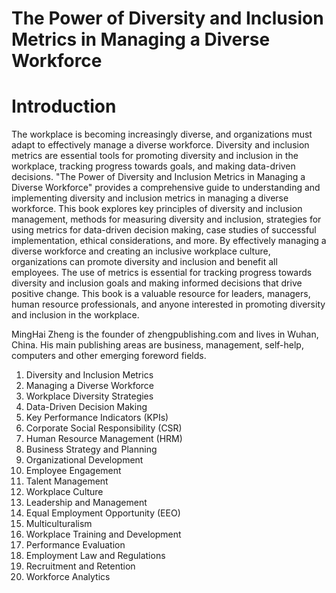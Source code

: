 # The Power of Diversity and Inclusion Metrics in Managing a Diverse Workforce

# Introduction

The workplace is becoming increasingly diverse, and organizations must adapt to effectively manage a diverse workforce. Diversity and inclusion metrics are essential tools for promoting diversity and inclusion in the workplace, tracking progress towards goals, and making data-driven decisions. "The Power of Diversity and Inclusion Metrics in Managing a Diverse Workforce" provides a comprehensive guide to understanding and implementing diversity and inclusion metrics in managing a diverse workforce. This book explores key principles of diversity and inclusion management, methods for measuring diversity and inclusion, strategies for using metrics for data-driven decision making, case studies of successful implementation, ethical considerations, and more. By effectively managing a diverse workforce and creating an inclusive workplace culture, organizations can promote diversity and inclusion and benefit all employees. The use of metrics is essential for tracking progress towards diversity and inclusion goals and making informed decisions that drive positive change. This book is a valuable resource for leaders, managers, human resource professionals, and anyone interested in promoting diversity and inclusion in the workplace.


MingHai Zheng is the founder of zhengpublishing.com and lives in Wuhan, China. His main publishing areas are business, management, self-help, computers and other emerging foreword fields.



1. Diversity and Inclusion Metrics
2. Managing a Diverse Workforce
3. Workplace Diversity Strategies
4. Data-Driven Decision Making
5. Key Performance Indicators (KPIs)
6. Corporate Social Responsibility (CSR)
7. Human Resource Management (HRM)
8. Business Strategy and Planning
9. Organizational Development
10. Employee Engagement
11. Talent Management
12. Workplace Culture
13. Leadership and Management
14. Equal Employment Opportunity (EEO)
15. Multiculturalism
16. Workplace Training and Development
17. Performance Evaluation
18. Employment Law and Regulations
19. Recruitment and Retention
20. Workforce Analytics



